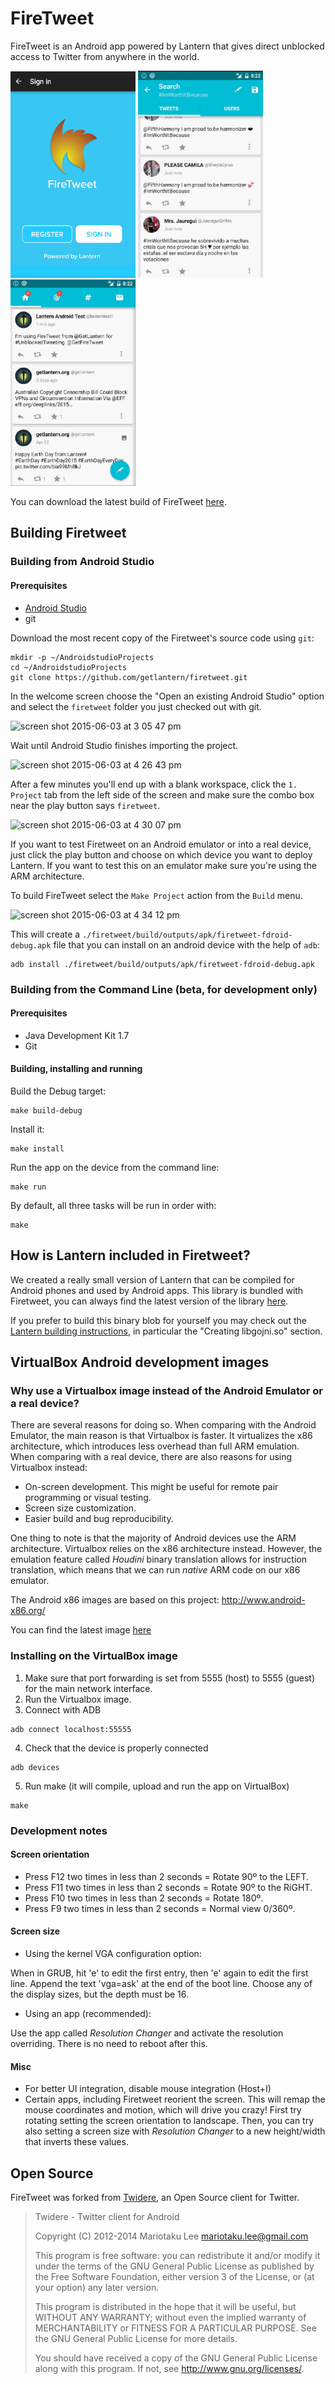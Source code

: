 # FireTweet

FireTweet is an Android app powered by Lantern that gives direct unblocked
access to Twitter from anywhere in the world.

<img src="screenshots/screenshot1.jpg" height="330px" width="200px">
<img src="screenshots/screenshot2.jpg" width="200px">
<img src="screenshots/screenshot3.jpg" width="200px">

You can download the latest build of FireTweet
[here](https://github.com/firetweet/downloads/blob/master/firetweet.apk?raw=true).

## Building Firetweet

### Building from Android Studio

#### Prerequisites

* [Android Studio][2]
* git

Download the most recent copy of the Firetweet's source code using `git`:

```
mkdir -p ~/AndroidstudioProjects
cd ~/AndroidstudioProjects
git clone https://github.com/getlantern/firetweet.git
```

In the welcome screen choose the "Open an existing Android Studio" option and
select the `firetweet` folder you just checked out with git.

![screen shot 2015-06-03 at 3 05 47 pm](https://cloud.githubusercontent.com/assets/385670/7970218/19ad1676-0a02-11e5-9480-b51c4cd1bdde.png)

Wait until Android Studio finishes importing the project.

![screen shot 2015-06-03 at 4 26 43 pm](https://cloud.githubusercontent.com/assets/385670/7971837/5dcf7172-0a0d-11e5-95be-8352444fea75.png)

After a few minutes you'll end up with a blank workspace, click the `1.
Project` tab from the left side of the screen and make sure the combo box near
the play button says `firetweet`.

![screen shot 2015-06-03 at 4 30 07 pm](https://cloud.githubusercontent.com/assets/385670/7971918/0e21190e-0a0e-11e5-8eb1-16f5aecc5bc4.png)

If you want to test Firetweet on an Android emulator or into a real device,
just click the play button and choose on which device you want to deploy
Lantern. If you want to test this on an emulator make sure you're using the ARM
architecture.

To build FireTweet select the `Make Project` action from the `Build` menu.

![screen shot 2015-06-03 at 4 34 12 pm](https://cloud.githubusercontent.com/assets/385670/7971971/64eedf50-0a0e-11e5-8914-da487955d016.png)

This will create a `./firetweet/build/outputs/apk/firetweet-fdroid-debug.apk`
file that you can install on an android device with the help of `adb`:

```
adb install ./firetweet/build/outputs/apk/firetweet-fdroid-debug.apk
```

### Building from the Command Line (beta, for development only)

#### Prerequisites

* Java Development Kit 1.7
* Git

#### Building, installing and running

Build the Debug target:

```
make build-debug
```

Install it:

```
make install
```

Run the app on the device from the command line:

```
make run
```

By default, all three tasks will be run in order with:

```
make
```


## How is Lantern included in Firetweet?

We created a really small version of Lantern that can be compiled for Android
phones and used by Android apps. This library is bundled with Firetweet, you
can always find the latest version of the library
[here](https://github.com/getlantern/firetweet/tree/master/firetweet/src/main/jniLibs/armeabi-v7a).

If you prefer to build this binary blob for yourself you may check out the
[Lantern building instructions](https://github.com/getlantern/lantern), in
particular the "Creating libgojni.so" section.


## VirtualBox Android development images

### Why use a Virtualbox image instead of the Android Emulator or a real device?

There are several reasons for doing so. When comparing with the Android Emulator, the main reason is that Virtualbox is faster. It virtualizes the x86 architecture, which introduces less overhead than full ARM emulation. When comparing with a real device, there are also reasons for using Virtualbox instead:

* On-screen development. This might be useful for remote pair programming or visual testing.
* Screen size customization.
* Easier build and bug reproducibility.

One thing to note is that the majority of Android devices use the ARM architecture. Virtualbox relies on the x86 architecture instead. However, the emulation feature called _Houdini_ binary translation allows for instruction translation, which means that we can run _native_ ARM code on our x86 emulator.

The Android x86 images are based on this project: http://www.android-x86.org/

You can find the latest image [here](https://s3.amazonaws.com/lantern-android-development-images/Android+4.4.ova)

### Installing on the VirtualBox image

1. Make sure that port forwarding is set from 5555 (host) to 5555 (guest) for the main network interface.
2. Run the Virtualbox image.
3. Connect with ADB
```
adb connect localhost:55555
```
4. Check that the device is properly connected
```
adb devices
```
5. Run make (it will compile, upload and run the app on VirtualBox)
```
make
```

### Development notes

#### Screen orientation

* Press F12 two times in less than 2 seconds = Rotate 90º to the LEFT.
* Press F11 two times in less than 2 seconds = Rotate 90º to the RiGHT.
* Press F10 two times in less than 2 seconds = Rotate 180º.
* Press F9 two times in less than 2 seconds = Normal view 0/360º.

#### Screen size

* Using the kernel VGA configuration option:

When in GRUB, hit 'e' to edit the first entry, then 'e' again to edit the first line. Append the text 'vga=ask' at the end of the boot line. Choose any of the display sizes, but the depth must be 16.

* Using an app (recommended):

Use the app called _Resolution Changer_ and activate the resolution overriding. There is no need to reboot after this.

#### Misc

* For better UI integration, disable mouse integration (Host+I)
* Certain apps, including Firetweet reorient the screen. This will remap the mouse coordinates and motion, which will drive you crazy! First try rotating setting the screen orientation to landscape. Then, you can try also setting a screen size with _Resolution Changer_ to a new height/width that inverts these values.



## Open Source

FireTweet was forked from [Twidere][1], an Open Source client for Twitter.

> Twidere - Twitter client for Android
>
> Copyright (C) 2012-2014 Mariotaku Lee <mariotaku.lee@gmail.com>
>
> This program is free software: you can redistribute it and/or modify
> it under the terms of the GNU General Public License as published by
> the Free Software Foundation, either version 3 of the License, or
> (at your option) any later version.
>
> This program is distributed in the hope that it will be useful,
> but WITHOUT ANY WARRANTY; without even the implied warranty of
> MERCHANTABILITY or FITNESS FOR A PARTICULAR PURPOSE.  See the
> GNU General Public License for more details.
>
> You should have received a copy of the GNU General Public License
> along with this program.  If not, see <http://www.gnu.org/licenses/>.

[1]: https://github.com/TwidereProject/Twidere-Android/
[2]: http://developer.android.com/tools/studio/index.html

